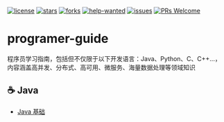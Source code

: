 [![license](https://badgen.net/badge/license/MIT/blue)](https://github.com/LearningGuide/programer-guide/blob/master/LICENSE)
[![stars](https://badgen.net/github/stars/LearningGuide/programer-guide)](https://github.com/LearningGuide/programer-guide/stargazers)
[![forks](https://badgen.net/github/forks/LearningGuide/programer-guide)](https://github.com/LearningGuide/programer-guide/network/members)
[![help-wanted](https://badgen.net/github/label-issues/LearningGuide/programer-guide/help%20wanted/open)](https://github.com/LearningGuide/programer-guide/labels/help%20wanted)
[![issues](https://badgen.net/github/open-issues/LearningGuide/programer-guide)](https://github.com/LearningGuide/programer-guide/issues)
[![PRs Welcome](https://badgen.net/badge/PRs/welcome/green)](http://makeapullrequest.com)

# programer-guide 
程序员学习指南，包括但不仅限于以下开发语言：Java、Python、C、C++...，内容涵盖高并发、分布式、高可用、微服务、海量数据处理等领域知识


## :coffee: Java

- [Java 基础](https://github.com/LearningGuide/programer-guide/blob/master/Java/Java%E5%9F%BA%E7%A1%80.md)
